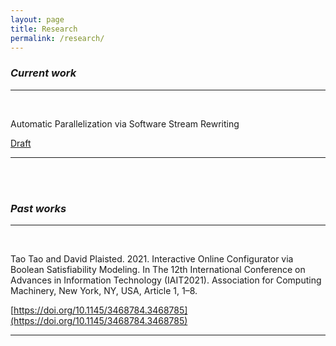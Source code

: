 ```yaml
---
layout: page
title: Research
permalink: /research/
---
```


### _Current work_

---
<br/>

Automatic Parallelization via Software Stream Rewriting

[Draft](https://1drv.ms/b/s!AmFeTX7ZoZtXpAG08TUblJ5JVoJh?e=eSJsgb)

---

<br/>
<br/>

### _Past works_

---

<br/>

Tao Tao and David Plaisted. 2021. Interactive Online Configurator via Boolean Satisfiability Modeling. In The 12th International Conference on Advances in Information Technology (IAIT2021). Association for Computing Machinery, New York, NY, USA, Article 1, 1–8.

[https://doi.org/10.1145/3468784.3468785](https://doi.org/10.1145/3468784.3468785)

---